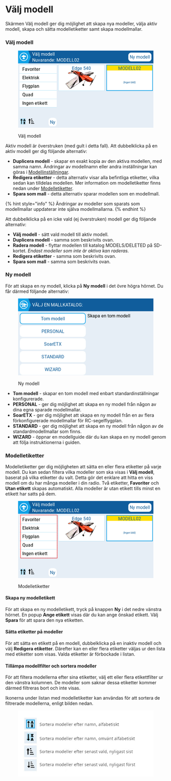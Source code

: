 # Välj modell

Skärmen Välj modell ger dig möjlighet att skapa nya modeller, välja aktiv modell, skapa och sätta modelletiketter samt skapa modellmallar.

### Välj modell

<figure><img src="../../.gitbook/assets/selectmodel.png" alt=""><figcaption><p>Välj modell</p></figcaption></figure>

Aktiv modell är överstruken (med gult i detta fall). Att dubbelklicka på en aktiv modell ger dig följande alternativ:

* **Duplicera modell** - skapar en exakt kopia av den aktiva modellen, med samma namn. Ändringar av modellnamn eller andra inställningar kan göras i [Modellinställningar](model-settings/model-setup/).
* **Redigera etiketter** - detta alternativ visar alla befintliga etiketter, vilka sedan kan tilldelas modellen. Mer information om modelletiketter finns nedan under [Modelletiketter](select-model.md#modelletiketter).
* **Spara som mall** - detta alternativ sparar modellen som en modellmall.

{% hint style="info" %}
Ändringar av modeller som sparats som modellmallar uppdaterar inte själva modellmallarna.
{% endhint %}

Att dubbelklicka på en icke vald (ej överstruken) modell ger dig följande alternativ:

* **Välj modell** - sätt vald modell till aktiv modell.
* **Duplicera modell** - samma som beskrivits ovan.
* **Radera modell** - flyttar modellen till katalog MODELS/DELETED på SD-kortet. _Endast modeller som inte är aktiva kan raderas._
* **Redigera etiketter** - samma som beskrivits ovan.
* **Spara som mall** - samma som beskrivits ovan.

### Ny modell

För att skapa en ny modell, klicka på **Ny modell** i det övre högra hörnet. Du får därmed följande alternativ:

<figure><img src="../../.gitbook/assets/newmodel.png" alt=""><figcaption><p>Ny modell</p></figcaption></figure>

* **Tom modell** - skapar en tom modell med enbart standardinställningar konfigurerade.
* **PERSONAL** - ger dig möjlighet att skapa en ny modell från någon av dina egna sparade modellmallar.
* **SoarETX** - ger dig möjlighet att skapa en ny modell från en av flera förkonfigurerade modellmallar för RC-segelflygplan.
* **STANDARD** - ger dig möjlighet att skapa en ny modell från någon av de standardmodellmallar som finns.
* **WIZARD** - öppnar en modellguide där du kan skapa en ny modell genom att följa instruktionerna i guiden.

### Modelletiketter

Modelletiketter ger dig möjligheten att sätta en eller flera etiketter på varje modell. Du kan sedan filtera vilka modeller som ska visas i **Välj modell**, baserat på vilka etiketter du valt. Detta gör det enklare att hitta en viss modell om du har många modeller i din radio. Två etiketter, **Favoriter** och **Utan etikett** skapas automatiskt. Alla modeller är utan etikett tills minst en etikett har satts på dem.

<figure><img src="../../.gitbook/assets/modellabels.png" alt=""><figcaption><p>Modelletiketter</p></figcaption></figure>

#### Skapa ny modelletikett

För att skapa en ny modelletikett, tryck på knappen **Ny** i det nedre vänstra hörnet. En popup **Ange etikett** visas där du kan ange önskad etikett. Välj **Spara** för att spara den nya etiketten.

#### Sätta etiketter på modeller

För att sätta en etikett på en modell, dubbelklicka på en inaktiv modell och välj **Redigera etiketter**. Därefter kan en eller flera etiketter väljas ur den lista med etiketter som visas. Valda etiketter är förbockade i listan.

#### Tillämpa modellfilter och sortera modeller

För att filtera modellerna efter sina etiketter, välj ett eller flera etikettfilter ur den vänstra kolumnen. De modeller som saknar dessa etiketter kommer därmed filtreras bort och inte visas.

Ikonerna under listan med modelletiketter kan användas för att sortera de filtrerade modellerna, enligt bilden nedan.

<figure><img src="../../.gitbook/assets/labelsort.jpg" alt=""><figcaption></figcaption></figure>
